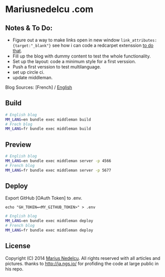 Mariusnedelcu .com
==============

Notes & To Do:
-----

- Figure out a way to make links open in new window `link_attributes: {target:"_blank"}` see how i can code a redcarpet extenssion [to do that][mkdrendering].
- Fill up the blog with dummy content to test the whole functionality.
- Set up the layout: code a minimum style for a first verssion.
- Push a first verssion to test multilanguage.
- set up circle ci.
- update middleman.

[mkdrendering]: http://vaidehijoshi.github.io/blog/2015/08/11/rolling-out-the-redcarpet-for-rendering-markdown/

Blog Sources: [French] / [English]

Build
-----

```bash
# English blog
MM_LANG=en bundle exec middleman build
# Frech blog
MM_LANG=fr bundle exec middleman build
```

Preview
-------

```bash
# English blog
MM_LANG=en bundle exec middleman server -p 4566
# French blog
MM_LANG=fr bundle exec middleman server -p 5677
```

Deploy
------

Export GitHub [OAuth Token] to .env.

```
echo "GH_TOKEN=<MY_GITHUB_TOKEN>" > .env
```


```bash
# English blog
MM_LANG=en bundle exec middleman deploy
# French blog
MM_LANG=fr bundle exec middleman deploy
```

License
-------

Copyright (C) 2014 [Marius Nedelcu][English].
All rights reserved with all articles and pictures.
thanks to http://ja.ngs.io/ for profiding the code at large public in his repo.

[English]: http://mariusnedelcu.com/
